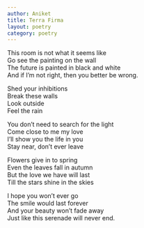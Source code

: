 ```yaml
---
author: Aniket
title: Terra Firma
layout: poetry
category: poetry
---
```

This room is not what it seems like  
Go see the painting on the wall  
The future is painted in black and white  
And if I’m not right, then you better be wrong.

Shed your inhibitions  
Break these walls  
Look outside  
Feel the rain

You don’t need to search for the light  
Come close to me my love  
I’ll show you the life in you  
Stay near, don’t ever leave

Flowers give in to spring  
Even the leaves fall in autumn  
But the love we have will last  
Till the stars shine in the skies

I hope you won’t ever go  
The smile would last forever  
And your beauty won’t fade away  
Just like this serenade will never end.